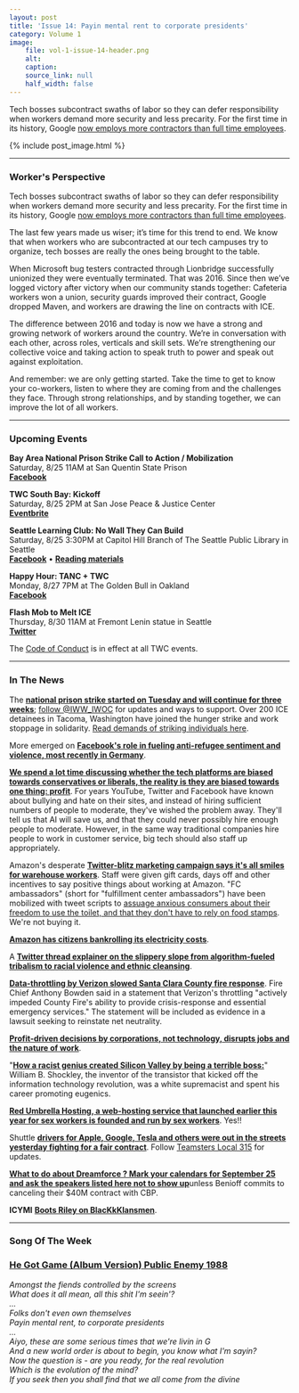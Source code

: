 ```yaml
---
layout: post
title: 'Issue 14: Payin mental rent to corporate presidents'
category: Volume 1
image:
    file: vol-1-issue-14-header.png
    alt: 
    caption: 
    source_link: null
    half_width: false
---
```


<!-- Content imported from: http://eepurl.com/dE0gub -->

Tech bosses subcontract swaths of labor so they can defer responsibility when workers demand more security and less precarity. For the first time in its&nbsp;history, Google&nbsp;[now employs more contractors than full time employees](https://www.bloomberg.com/news/articles/2018-08-23/microsoft-bug-testers-unionized-then-they-were-dismissed).

<!--excerpt-->

{% include post_image.html %}

***

### Worker's Perspective

Tech bosses subcontract swaths of labor so they can defer responsibility when workers demand more security and less precarity. For the first time in its&nbsp;history, Google&nbsp;[now employs more contractors than full time employees](https://www.bloomberg.com/news/articles/2018-08-23/microsoft-bug-testers-unionized-then-they-were-dismissed).  
  
The last few years&nbsp;made us wiser; it’s time for this trend to end. We know that when workers who are subcontracted at our tech campuses try to organize, tech bosses are really the ones being brought to the table.  
  
When Microsoft bug testers contracted through Lionbridge successfully unionized they were eventually terminated. That was 2016. Since then we’ve logged victory after victory when our community stands together: Cafeteria workers won a union, security guards improved their contract, Google dropped Maven, and workers are drawing the line on contracts with ICE.  
  
The difference between 2016 and today is now we have a strong and growing network of workers around the country. We’re in conversation with each other, across roles, verticals and skill sets. We’re strengthening our collective voice and taking action to speak truth to power and speak out against exploitation.  
  
And remember: we are only getting started. Take the time to get to know your co-workers, listen to where they are coming from and the challenges they face. Through strong relationships, and by standing together, we can improve the lot of all workers.

***

###  Upcoming Events

**Bay Area National Prison Strike Call to Action / Mobilization**  
Saturday, 8/25 11AM at San Quentin State Prison  
[**Facebook**](https://www.facebook.com/events/258431498319593/)  
  
**TWC South Bay: Kickoff**  
Saturday, 8/25 2PM at San Jose Peace & Justice Center  
[**Eventbrite**](https://www.eventbrite.com/e/twc-south-bay-tickets-49413892282)  
  
**Seattle Learning Club: No Wall They Can Build**  
Saturday, 8/25 3:30PM at Capitol Hill Branch of The Seattle Public Library in Seattle  
[**Facebook**](https://www.facebook.com/events/674857036220181/) • [**Reading materials**](https://l.facebook.com/l.php?u=https%3A%2F%2Fsites.google.com%2Fview%2Ftech-workers-coalition%2Ftopics%2Fno-wall-they-can-build&h=AT3DinMrRt9C2n8U1sDCBNSN75DNyPzjfTiOzPbfAx9aW2oIOOgag1cWyV5qOsiN0oXYpqLox7lSy7S0IRkIfsZ-n90xxvJth5Yhix1yB0UwCbPSAfqW7N-tVY7YFwVDAF_rEXY)  
  
**Happy Hour: TANC + TWC**  
Monday, 8/27 7PM at The Golden Bull in Oakland  
[**Facebook**](https://www.facebook.com/events/2121925224715700/)  
  
**Flash Mob to Melt ICE**  
Thursday, 8/30 11AM at Fremont Lenin statue in Seattle  
[**Twitter**](https://twitter.com/MobToMeltICE/status/1032424867151269888)

The [Code of Conduct](https://techworkerscoalition.org/community-guide/) is in effect at all TWC events.

***

###  In The News

The [**national prison strike started on Tuesday and will continue for three weeks**](https://www.motherjones.com/crime-justice/2018/08/prison-strike-inmate-labor-organizers/); [follow @IWW\_IWOC](https://twitter.com/IWW_IWOC) for updates and ways to support. Over 200 ICE detainees in Tacoma, Washington have joined the hunger strike and work stoppage in solidarity. [Read demands of striking individuals here](https://www.dropbox.com/s/r5cr546jlscgkhj/Prison%20Strike.pdf?dl=0).  
  
More emerged on [**Facebook's role in fueling anti-refugee sentiment and violence, most recently in Germany**](https://www.nytimes.com/2018/08/21/world/europe/facebook-refugee-attacks-germany.html?login=smartlock&auth=login-smartlock).  
  
[**We spend a lot time discussing whether the tech platforms are biased towards conservatives or liberals, the reality is they are biased towards one thing: profit**](https://slate.com/technology/2018/08/twitter-facebook-alex-jones-bias.html). For years YouTube, Twitter and Facebook have known about bullying and hate on their sites, and instead of hiring sufficient numbers of people to moderate, they've wished the problem away. They'll tell us that AI will save us, and that they could never possibly hire enough people to moderate. However, in the same way traditional companies hire people to work in customer service, big tech should also staff up appropriately.  
  
Amazon's desperate&nbsp;[**Twitter-blitz marketing campaign says it's all smiles for warehouse workers**](https://techcrunch.com/2018/08/23/what-is-this-weird-twitter-army-of-amazon-drones-cheerfully-defending-warehouse-work/).&nbsp;Staff were given gift cards, days off and other incentives to say positive things about working at Amazon. "FC ambassadors" (short for "fulfillment center ambassadors") have been mobilized with tweet scripts to [assuage anxious consumers about their freedom to use the toilet, and that they don't have to rely on food stamps](https://www.theguardian.com/technology/2018/aug/23/amazon-fc-ambassadors-twitter-working-conditions). We're not buying it.  
  
[**Amazon has citizens bankrolling its electricity costs**](https://www.bloomberg.com/news/articles/2018-08-20/amazon-isn-t-paying-its-electric-bills-you-might-be).  
  
A [**Twitter thread explainer on the slippery slope from algorithm-fueled tribalism to racial violence and ethnic cleansing**](https://twitter.com/MobilisationLab/status/1032723129322201088).  
  
[**Data-throttling by Verizon slowed Santa Clara County fire response**](https://arstechnica.com/tech-policy/2018/08/verizon-throttled-fire-departments-unlimited-data-during-calif-wildfire/). Fire Chief Anthony Bowden said in a statement that Verizon's throttling "actively impeded County Fire's ability to provide crisis-response and essential emergency services." The statement will be included as evidence in a lawsuit seeking to reinstate net neutrality.  
  
[**Profit-driven decisions by corporations, not technology, disrupts jobs and the nature of work**](https://www.nytimes.com/2018/08/18/opinion/technology/technology-gig-economy.html).  
  
"[**How a racist genius created Silicon Valley by being a terrible boss:**](https://www.sfgate.com/technology/article/Silicon-Valley-Shockley-racist-semiconductor-lab-13164228.php)" William B. Shockley, the inventor of the transistor that kicked off the information technology revolution, was a white supremacist and spent his career promoting eugenics.  
  
[**Red Umbrella Hosting, a web-hosting service that launched earlier this year for sex workers is founded and run by sex workers**](https://www.thenation.com/article/the-webhosting-service-for-sex-workers-by-sex-workers-against-sesta-fosta/). Yes!!  
  
Shuttle [**drivers for Apple, Google, Tesla and others were out in the streets yesterday fighting for a fair contract**](https://twitter.com/local_315/status/1032671038314668033). Follow [Teamsters Local 315](https://twitter.com/local_315) for updates.  
  
[**What to do about Dreamforce ? Mark your calendars for September 25 and ask the speakers listed here not to show up**](https://www.mercurynews.com/2018/08/20/protesting-dreamforce-salesforce-faces-renewed-pressure-over-contract-with-border-patrol/)unless Benioff commits to canceling their $40M contract with CBP.  
  
**ICYMI** [**Boots Riley on BlacKkKlansmen**](https://twitter.com/BootsRiley/status/1030575674447212544).

***

### Song Of The Week

### [**He Got Game (Album Version) Public Enemy&nbsp;1988**](https://genius.com/Public-enemy-he-got-game-album-version-lyrics)
  
_Amongst the fiends controlled by the screens_<br/>
_What does it all mean, all this shit I'm seein'?_<br/>
_..._<br/>
_Folks don't even own themselves_<br/>
_Payin mental rent, to corporate presidents_<br/>
_..._<br/>
_Aiyo, these are some serious times that we're livin in G_<br/>
_And a new world order is about to begin, you know what I'm sayin?_<br/>
_Now the question is - are you ready, for the real revolution_<br/>
_Which is the evolution of the mind?_<br/>
_If you seek then you shall find that we all come from the divine_
